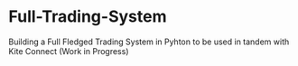 # Full-Trading-System
Building a Full Fledged Trading System in Pyhton to be used in tandem with Kite Connect (Work in Progress)

